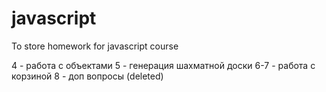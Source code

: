 # javascript
To store homework for javascript course

4 - работа с объектами
5 - генерация шахматной доски
6-7 - работа с корзиной
8 - доп вопросы (deleted)
